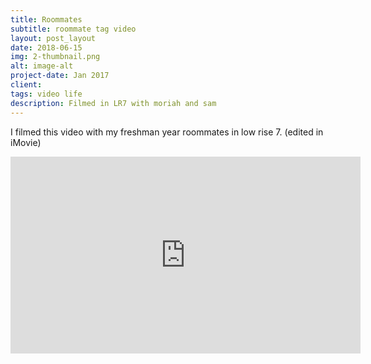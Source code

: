 ```yaml
---
title: Roommates
subtitle: roommate tag video
layout: post_layout
date: 2018-06-15
img: 2-thumbnail.png
alt: image-alt
project-date: Jan 2017
client: 
tags: video life
description: Filmed in LR7 with moriah and sam
---
```

I filmed this video with my freshman year roommates in low rise 7. (edited in iMovie)
<html>
<iframe width="560" height="315" src="https://www.youtube.com/embed/vBlAcRp-lS4?rel=0" frameborder="0" allow="autoplay; encrypted-media" allowfullscreen></iframe>
</html>